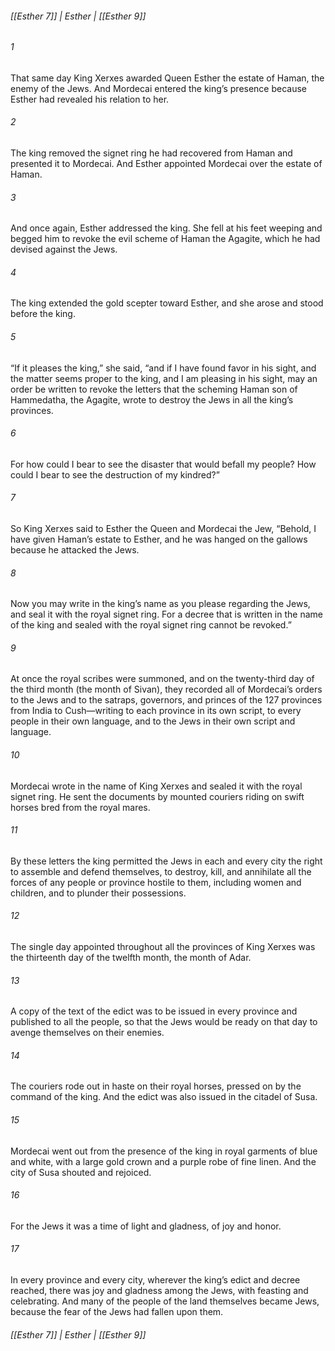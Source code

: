 ###### [[Esther 7]] | Esther | [[Esther 9]]

###### 1
That same day King Xerxes awarded Queen Esther the estate of Haman, the enemy of the Jews. And Mordecai entered the king’s presence because Esther had revealed his relation to her.
###### 2
The king removed the signet ring he had recovered from Haman and presented it to Mordecai. And Esther appointed Mordecai over the estate of Haman.
###### 3
And once again, Esther addressed the king. She fell at his feet weeping and begged him to revoke the evil scheme of Haman the Agagite, which he had devised against the Jews.
###### 4
The king extended the gold scepter toward Esther, and she arose and stood before the king.
###### 5
“If it pleases the king,” she said, “and if I have found favor in his sight, and the matter seems proper to the king, and I am pleasing in his sight, may an order be written to revoke the letters that the scheming Haman son of Hammedatha, the Agagite, wrote to destroy the Jews in all the king’s provinces.
###### 6
For how could I bear to see the disaster that would befall my people? How could I bear to see the destruction of my kindred?”
###### 7
So King Xerxes said to Esther the Queen and Mordecai the Jew, “Behold, I have given Haman’s estate to Esther, and he was hanged on the gallows because he attacked the Jews.
###### 8
Now you may write in the king’s name as you please regarding the Jews, and seal it with the royal signet ring. For a decree that is written in the name of the king and sealed with the royal signet ring cannot be revoked.”
###### 9
At once the royal scribes were summoned, and on the twenty-third day of the third month (the month of Sivan), they recorded all of Mordecai’s orders to the Jews and to the satraps, governors, and princes of the 127 provinces from India to Cush—writing to each province in its own script, to every people in their own language, and to the Jews in their own script and language.
###### 10
Mordecai wrote in the name of King Xerxes and sealed it with the royal signet ring. He sent the documents by mounted couriers riding on swift horses bred from the royal mares.
###### 11
By these letters the king permitted the Jews in each and every city the right to assemble and defend themselves, to destroy, kill, and annihilate all the forces of any people or province hostile to them, including women and children, and to plunder their possessions.
###### 12
The single day appointed throughout all the provinces of King Xerxes was the thirteenth day of the twelfth month, the month of Adar.
###### 13
A copy of the text of the edict was to be issued in every province and published to all the people, so that the Jews would be ready on that day to avenge themselves on their enemies.
###### 14
The couriers rode out in haste on their royal horses, pressed on by the command of the king. And the edict was also issued in the citadel of Susa.
###### 15
Mordecai went out from the presence of the king in royal garments of blue and white, with a large gold crown and a purple robe of fine linen. And the city of Susa shouted and rejoiced.
###### 16
For the Jews it was a time of light and gladness, of joy and honor.
###### 17
In every province and every city, wherever the king’s edict and decree reached, there was joy and gladness among the Jews, with feasting and celebrating. And many of the people of the land themselves became Jews, because the fear of the Jews had fallen upon them.

###### [[Esther 7]] | Esther | [[Esther 9]]
